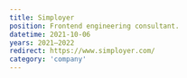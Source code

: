 ```yaml
---
title: Simployer
position: Frontend engineering consultant.
datetime: 2021-10-06
years: 2021—2022
redirect: https://www.simployer.com/
category: 'company'
---
```

